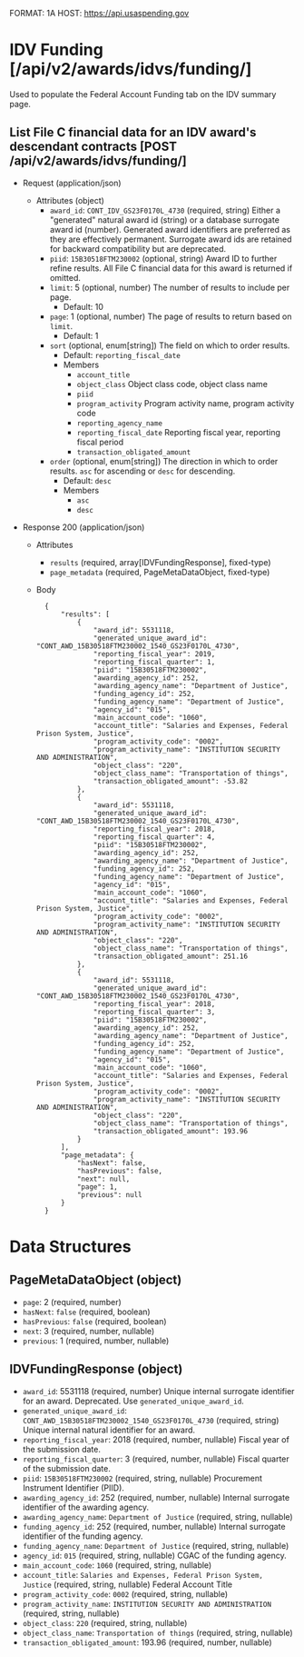FORMAT: 1A
HOST: https://api.usaspending.gov

# IDV Funding [/api/v2/awards/idvs/funding/]

Used to populate the Federal Account Funding tab on the IDV summary page.

## List File C financial data for an IDV award's descendant contracts [POST /api/v2/awards/idvs/funding/]

+ Request (application/json)
    + Attributes (object)
        + `award_id`: `CONT_IDV_GS23F0170L_4730` (required, string)
            Either a "generated" natural award id (string) or a database surrogate award id (number).  Generated award identifiers are preferred as they are effectively permanent.  Surrogate award ids are retained for backward compatibility but are deprecated.
        + `piid`: `15B30518FTM230002` (optional, string)
            Award ID to further refine results.  All File C financial data for this award is returned if omitted.
        + `limit`: 5 (optional, number)
            The number of results to include per page.
            + Default: 10
        + `page`: 1 (optional, number)
            The page of results to return based on `limit`.
            + Default: 1
        + `sort` (optional, enum[string])
            The field on which to order results.
            + Default: `reporting_fiscal_date`
            + Members
                + `account_title`
                + `object_class`
                    Object class code, object class name
                + `piid`
                + `program_activity`
                    Program activity name, program activity code
                + `reporting_agency_name`
                + `reporting_fiscal_date`
                    Reporting fiscal year, reporting fiscal period
                + `transaction_obligated_amount`
        + `order` (optional, enum[string])
            The direction in which to order results. `asc` for ascending or `desc` for descending.
            + Default: `desc`
            + Members
                + `asc`
                + `desc`

+ Response 200 (application/json)
    + Attributes
        + `results` (required, array[IDVFundingResponse], fixed-type)
        + `page_metadata` (required, PageMetaDataObject, fixed-type)

    + Body


            {
                "results": [
                    {
                        "award_id": 5531118,
                        "generated_unique_award_id": "CONT_AWD_15B30518FTM230002_1540_GS23F0170L_4730",
                        "reporting_fiscal_year": 2019,
                        "reporting_fiscal_quarter": 1,
                        "piid": "15B30518FTM230002",
                        "awarding_agency_id": 252,
                        "awarding_agency_name": "Department of Justice",
                        "funding_agency_id": 252,
                        "funding_agency_name": "Department of Justice",
                        "agency_id": "015",
                        "main_account_code": "1060",
                        "account_title": "Salaries and Expenses, Federal Prison System, Justice",
                        "program_activity_code": "0002",
                        "program_activity_name": "INSTITUTION SECURITY AND ADMINISTRATION",
                        "object_class": "220",
                        "object_class_name": "Transportation of things",
                        "transaction_obligated_amount": -53.82
                    },
                    {
                        "award_id": 5531118,
                        "generated_unique_award_id": "CONT_AWD_15B30518FTM230002_1540_GS23F0170L_4730",
                        "reporting_fiscal_year": 2018,
                        "reporting_fiscal_quarter": 4,
                        "piid": "15B30518FTM230002",
                        "awarding_agency_id": 252,
                        "awarding_agency_name": "Department of Justice",
                        "funding_agency_id": 252,
                        "funding_agency_name": "Department of Justice",
                        "agency_id": "015",
                        "main_account_code": "1060",
                        "account_title": "Salaries and Expenses, Federal Prison System, Justice",
                        "program_activity_code": "0002",
                        "program_activity_name": "INSTITUTION SECURITY AND ADMINISTRATION",
                        "object_class": "220",
                        "object_class_name": "Transportation of things",
                        "transaction_obligated_amount": 251.16
                    },
                    {
                        "award_id": 5531118,
                        "generated_unique_award_id": "CONT_AWD_15B30518FTM230002_1540_GS23F0170L_4730",
                        "reporting_fiscal_year": 2018,
                        "reporting_fiscal_quarter": 3,
                        "piid": "15B30518FTM230002",
                        "awarding_agency_id": 252,
                        "awarding_agency_name": "Department of Justice",
                        "funding_agency_id": 252,
                        "funding_agency_name": "Department of Justice",
                        "agency_id": "015",
                        "main_account_code": "1060",
                        "account_title": "Salaries and Expenses, Federal Prison System, Justice",
                        "program_activity_code": "0002",
                        "program_activity_name": "INSTITUTION SECURITY AND ADMINISTRATION",
                        "object_class": "220",
                        "object_class_name": "Transportation of things",
                        "transaction_obligated_amount": 193.96
                    }
                ],
                "page_metadata": {
                    "hasNext": false,
                    "hasPrevious": false,
                    "next": null,
                    "page": 1,
                    "previous": null
                }
            }

# Data Structures

## PageMetaDataObject (object)
+ `page`: 2 (required, number)
+ `hasNext`: `false` (required, boolean)
+ `hasPrevious`: `false` (required, boolean)
+ `next`: 3 (required, number, nullable)
+ `previous`: 1 (required, number, nullable)

## IDVFundingResponse (object)
+ `award_id`: 5531118 (required, number)
    Unique internal surrogate identifier for an award.  Deprecated.  Use `generated_unique_award_id`.
+ `generated_unique_award_id`: `CONT_AWD_15B30518FTM230002_1540_GS23F0170L_4730` (required, string)
    Unique internal natural identifier for an award.
+ `reporting_fiscal_year`: 2018 (required, number, nullable)
    Fiscal year of the submission date.
+ `reporting_fiscal_quarter`: 3 (required, number, nullable)
    Fiscal quarter of the submission date.
+ `piid`: `15B30518FTM230002` (required, string, nullable)
    Procurement Instrument Identifier (PIID).
+ `awarding_agency_id`: 252 (required, number, nullable)
    Internal surrogate identifier of the awarding agency.
+ `awarding_agency_name`: `Department of Justice` (required, string, nullable)
+ `funding_agency_id`: 252 (required, number, nullable)
    Internal surrogate identifier of the funding agency.
+ `funding_agency_name`: `Department of Justice` (required, string, nullable)
+ `agency_id`: `015` (required, string, nullable)
    CGAC of the funding agency.
+ `main_account_code`: `1060` (required, string, nullable)
+ `account_title`: `Salaries and Expenses, Federal Prison System, Justice` (required, string, nullable)
    Federal Account Title
+ `program_activity_code`: `0002` (required, string, nullable)
+ `program_activity_name`: `INSTITUTION SECURITY AND ADMINISTRATION` (required, string, nullable)
+ `object_class`: `220` (required, string, nullable)
+ `object_class_name`: `Transportation of things` (required, string, nullable)
+ `transaction_obligated_amount`: 193.96 (required, number, nullable)
